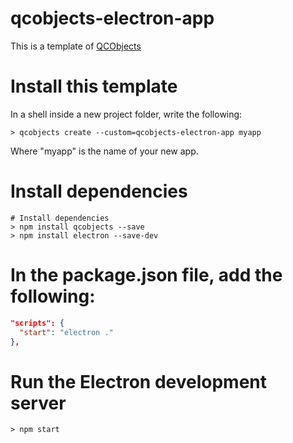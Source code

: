# qcobjects-electron-app

This is a template of [QCObjects](https://QCObjects.com)

# Install this template

In a shell inside a new project folder, write the following:

```shell
> qcobjects create --custom=qcobjects-electron-app myapp
```

Where "myapp" is the name of your new app.

# Install dependencies

```shell
# Install dependencies
> npm install qcobjects --save
> npm install electron --save-dev
```

# In the package.json file, add the following:

```json
"scripts": {
  "start": "electron ."
},
```

# Run the Electron development server
```shell
> npm start
```
